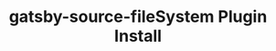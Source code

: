 ---
id: 2-gatsby-source-filesystem-plugin-install
title: gatsby-source-fileSystem Plugin Install
sidebar_label: gatsby-source-fileSystem Plugin Install
---